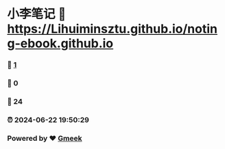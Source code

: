 # 小李笔记 :link: https://Lihuiminsztu.github.io/noting-ebook.github.io 
### :page_facing_up: [1](https://Lihuiminsztu.github.io/noting-ebook.github.io/tag.html) 
### :speech_balloon: 0 
### :hibiscus: 24 
### :alarm_clock: 2024-06-22 19:50:29 
### Powered by :heart: [Gmeek](https://github.com/Meekdai/Gmeek)
